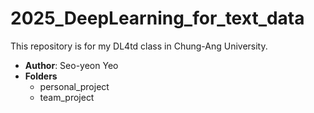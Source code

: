 # 2025_DeepLearning_for_text_data
This repository is for my DL4td class in Chung-Ang University.

- **Author**: Seo-yeon Yeo
- **Folders**
  - personal_project
  - team_project
